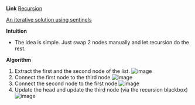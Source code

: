 **Link**
[Recursion](https://leetcode.com/problems/swap-nodes-in-pairs/discuss/259625/Detailed-Explanation-with-Pictures-C%2B%2BJavaScript)

[An iterative solution using sentinels](https://leetcode.com/problems/swap-nodes-in-pairs/discuss/11046/My-simple-JAVA-solution-for-share)

**Intuition**
* The idea is simple. Just swap 2 nodes manually and let recursion do the rest.

**Algorithm**
1) Extract the first and the second node of the list. 
 ![image](https://assets.leetcode.com/users/just__a__visitor/image_1553184089.png)
 2) Connect the first node to the third node
 ![image](https://assets.leetcode.com/users/just__a__visitor/image_1553184135.png)
 3) Connect the second node to the first node
 ![image](https://assets.leetcode.com/users/just__a__visitor/image_1553184175.png)
4) Update the head and update the third node (via the recursion blackbox)
![image](https://assets.leetcode.com/users/just__a__visitor/image_1553184228.png)

